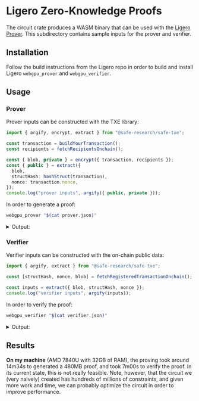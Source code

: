 # Ligero Zero-Knowledge Proofs

The circuit crate produces a WASM binary that can be used with the [Ligero Prover](https://github.com/ligeroinc/ligero-prover). This subdirectory contains sample inputs for the prover and verifier.

## Installation

Follow the build instructions from the Ligero repo in order to build and install Ligero `webgpu_prover` and `webgpu_verifier`.

## Usage

### Prover

Prover inputs can be constructed with the TXE library:

```typescript
import { argify, encrypt, extract } from "@safe-research/safe-txe";

const transaction = buildYourTransaction();
const recipients = fetchRecipientsOnchain();

const { blob, private } = encrypt({ transaction, recipients });
const { public } = extract({
  blob,
  structHash: hashStruct(transaction),
  nonce: transaction.nonce,
});
console.log("prover inputs", argify({ public, private }));
```

In order to generate a proof:

```sh
webgpu_prover "$(cat prover.json)"
```

<details><summary>Output:</summary>

```
=== Start ===
Start Stage 1
Exit with code 0
Num Linear constraints:             7026666
Num quadratic constraints:          214252727
Num Batch Equal Gates:              0
Num Batch Multiply Gates:           0
Root of Merkle Tree: 96a881a66fecd5329d95d0d77d9295cd22ae9457f87f824de34407e72c257c46
----------------------------------------
Start Stage 2
Exit with code 0
Num Linear constraints:             7026666
Num quadratic constraints:          214252727
----------------------------------------
Start Stage 3
Exit with code 0
Num Linear constraints:             7026666
Num quadratic constraints:          214252727

Prover root: 96a881a66fecd5329d95d0d77d9295cd22ae9457f87f824de34407e72c257c46
Validation of encoding:              true
Validation of linear constraints:    true
Validation of quadratic constraints: true
------------------------------------------
Final prove result:                  true

========== Timing Info ==========
Instantiate: 62ms    (min: 13, max: 34, count: 3)
stage1: 235018ms    (min: 235018, max: 235018, count: 1)
stage2: 646571ms    (min: 646571, max: 646571, count: 1)
stage3: 203908ms    (min: 203908, max: 203908, count: 1)
```

</details>

### Verifier

Verifier inputs can be constructed with the on-chain public data:

```typescript
import { argify, extract } from "@safe-research/safe-txe";

const [structHash, nonce, blob] = fetchRegisteredTransactionOnchain();

const inputs = extract({ blob, structHash, nonce });
console.log("verifier inputs", argify(inputs));
```

In order to verify the proof:

```sh
webgpu_verifier "$(cat verifier.json)"
```

<details><summary>Output:</summary>

```
=============== Start Verify ===============
Exit with code 0
Num Linear constraints:             7026666
Num quadratic constraints:          214252727

Prover root  : 96a881a66fecd5329d95d0d77d9295cd22ae9457f87f824de34407e72c257c46
Verifier root: 96a881a66fecd5329d95d0d77d9295cd22ae9457f87f824de34407e72c257c46
Validating Merkle Tree Root:         true
Validating Encoding Correctness:     true
Validating Linear Constraints:       true
Validating Quadratic Constraints:    true
Validating Encoding Equality:        true
Validating Linear Equality:          true
Validating Quadratic Equality:       true
-----------------------------------------
Final Verify Result:                 true

========== Timing Info ==========
Instantiate: 12ms    (min: 12, max: 12, count: 1)
Verify time: 420410ms    (min: 420410, max: 420410, count: 1)

```

</details>

## Results

**On my machine** (AMD 7840U with 32GB of RAM), the proving took around 14m34s to generated a 480MB proof, and took 7m00s to verify the proof. In its current state, this is not really feasible. Note, however, that the circuit we (very naively) created has hundreds of millions of constraints, and given more work and time, we can probably optimize the circuit in order to improve performance.
